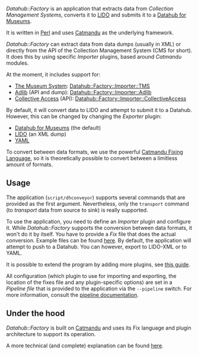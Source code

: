 _Datahub::Factory_ is an application that extracts data from _Collection Management Systems_, converts it to [LIDO](http://network.icom.museum/cidoc/working-groups/lido/what-is-lido/) and submits it to a [Datahub for Museums](https://github.com/thedatahub/Datahub).

It is written in [Perl](https://www.perl.org/) and uses [Catmandu](http://librecat.org/) as the underlying framework.

_Datahub::Factory_ can extract data from data dumps (usually in XML) or directly from the API of the Collection Management System (CMS for short). It does this by using specific _Importer_ plugins, based around _Catmandu_ modules.

At the moment, it includes support for:

* [The Museum System](http://www.gallerysystems.com/products-and-services/tms/): [Datahub::Factory::Importer::TMS](https://metacpan.org/pod/Datahub::Factory::Importer::TMS)
* [Adlib](http://www.adlibsoft.nl/) (API and dump): [Datahub::Factory::Importer::Adlib](https://metacpan.org/pod/Datahub::Factory::Importer::Adlib)
* [Collective Access](http://collectiveaccess.org/) (API): [Datahub::Factory::Importer::CollectiveAccess](https://metacpan.org/pod/Datahub::Factory::Importer::CollectiveAccess)

By default, it will convert data to LIDO and attempt to submit it to a Datahub. However, this can be changed by changing the _Exporter_ plugin:

* [Datahub for Museums](https://github.com/thedatahub/Datahub) (the default)
* [LIDO](http://network.icom.museum/cidoc/working-groups/lido/what-is-lido/) (an XML dump)
* [YAML](http://yaml.org/)

To convert between data formats, we use the powerful [Catmandu Fixing Language](https://github.com/LibreCat/Catmandu/wiki/Fixes-Cheat-Sheet), so it is theoretically possible to convert between a limitless amount of formats.

## Usage
The application (`script/dhconveyor`) supports several commands that are provided as the first argument. Nevertheless, only the `transport` command (to _transport_ data from source to sink) is really supported.

To use the application, you need to define an _Importer_ plugin and configure it. While _Datahub::Factory_ supports the conversion between data formats, it won't do it by itself. You have to provide a _Fix_ file that does the actual conversion. Example files can be found [here](https://github.com/VlaamseKunstcollectie/Datahub-Fixes). By default, the application will attempt to push to a Datahub. You can however, export to LIDO-XML or to YAML.

It is possible to extend the program by adding more plugins, see [this guide](extending).

All configuration (which plugin to use for importing and exporting, the location of the fixes file and any plugin-specific options) are set in a _Pipeline file_ that is provided to the application via the `--pipeline` switch. For more information, consult the [pipeline documentation](pipeline).

## Under the hood
_Datahub::Factory_ is built on [Catmandu](http://librecat.org) and uses its Fix language and plugin architecture to support its operation.

A more technical (and complete) explanation can be found [here](technical).
